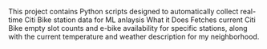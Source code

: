 This project contains Python scripts designed to automatically collect real-time Citi Bike station data for ML anlaysis
What it Does
Fetches current Citi Bike empty slot counts and e-bike availability for specific stations, along with the current temperature and weather description for my neighborhood.
